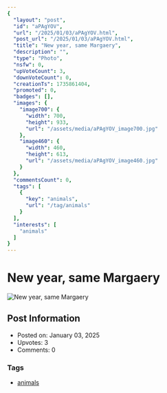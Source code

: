 ```yaml
---
{
  "layout": "post",
  "id": "aPAgYOV",
  "url": "/2025/01/03/aPAgYOV.html",
  "post_url": "/2025/01/03/aPAgYOV.html",
  "title": "New year, same Margaery",
  "description": "",
  "type": "Photo",
  "nsfw": 0,
  "upVoteCount": 3,
  "downVoteCount": 0,
  "creationTs": 1735861404,
  "promoted": 0,
  "badges": [],
  "images": {
    "image700": {
      "width": 700,
      "height": 933,
      "url": "/assets/media/aPAgYOV_image700.jpg"
    },
    "image460": {
      "width": 460,
      "height": 613,
      "url": "/assets/media/aPAgYOV_image460.jpg"
    }
  },
  "commentsCount": 0,
  "tags": [
    {
      "key": "animals",
      "url": "/tag/animals"
    }
  ],
  "interests": [
    "animals"
  ]
}
---
```


# New year, same Margaery

![New year, same Margaery](/assets/media/aPAgYOV_image700.jpg)

## Post Information

- Posted on: January 03, 2025
- Upvotes: 3
- Comments: 0

### Tags

- [animals](/tag/animals)
